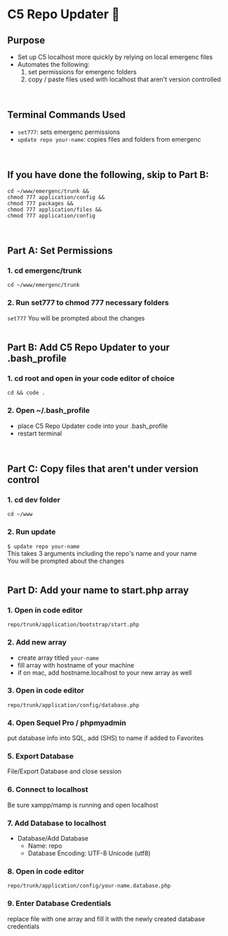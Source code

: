 # C5 Repo Updater 🚀


## Purpose
+ Set up C5 localhost more quickly by relying on local emergenc files
+ Automates the following:
    1. set permissions for emergenc folders
    2. copy / paste files used with localhost that aren't version controlled
<br >

## Terminal Commands Used
+ `set777`: sets emergenc permissions
+ `update repo your-name`: copies files and folders from emergenc
<br >

## If you have done the following, skip to Part B:
```
cd ~/www/emergenc/trunk &&
chmod 777 application/config &&
chmod 777 packages &&
chmod 777 application/files &&
chmod 777 application/config
```
<br >


## Part A: Set Permissions

### 1. cd emergenc/trunk
`cd ~/www/emergenc/trunk`

### 2. Run set777 to chmod 777 necessary folders
`set777`
You will be prompted about the changes
<br >
<br >

## Part B: Add C5 Repo Updater to your .bash_profile

### 1. cd root and open in your code editor of choice
`cd && code .`

### 2. Open ~/.bash_profile
+ place C5 Repo Updater code into your .bash_profile
+ restart terminal
<br >


## Part C: Copy files that aren't under version control

### 1. cd dev folder
`cd ~/www`

### 2. Run update
`$ update repo your-name` <br >
This takes 3 arguments including the repo's name and your name <br >
You will be prompted about the changes
<br >
<br >

## Part D: Add your name to start.php array

### 1. Open in code editor
`repo/trunk/application/bootstrap/start.php`

### 2. Add new array
+ create array titled `your-name`
+ fill array with hostname of your machine
+ if on mac, add hostname.localhost to your new array as well

### 3. Open in code editor
`repo/trunk/application/config/database.php`

### 4. Open Sequel Pro / phpmyadmin
put database info into SQL, add (SHS) to name if added to Favorites

### 5. Export Database
File/Export Database and close session

### 6. Connect to localhost
Be sure xampp/mamp is running and open localhost

### 7. Add Database to localhost
+ Database/Add Database
    - Name: repo
    - Database Encoding: UTF-8 Unicode (utf8)

### 8. Open in code editor
`repo/trunk/application/config/your-name.database.php`

### 9. Enter Database Credentials
replace file with one array and fill it with the newly created database credentials